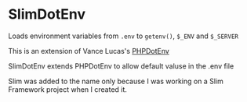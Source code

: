 SlimDotEnv
==========

Loads environment variables from `.env` to `getenv()`, `$_ENV` and
`$_SERVER`

This is an extension of Vance Lucas's [PHPDotEnv](https://github.com/vlucas/phpdotenv)

SlimDotEnv extends PHPDotEnv to allow default valuse in the .env file

Slim was added to the name only because I was working on a Slim Framework project when I created it.